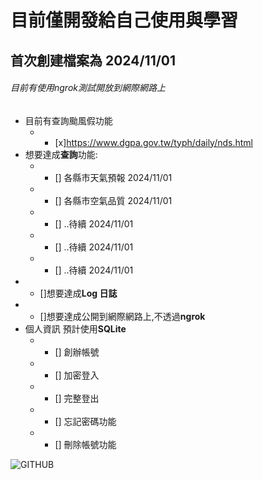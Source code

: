 # **目前僅開發給自己使用與學習**

## 首次創建檔案為 2024/11/01

###### 目前有使用ngrok測試開放到網際網路上

* 目前有查詢颱風假功能 
    * - [x]https://www.dgpa.gov.tw/typh/daily/nds.html
* 想要達成**查詢**功能:
    * - [] 各縣市天氣預報 2024/11/01
    * - [] 各縣市空氣品質 2024/11/01
    * - [] ..待續 2024/11/01
    * - [] ..待續 2024/11/01
    * - [] ..待續 2024/11/01
* - []想要達成**Log 日誌**
* - []想要達成公開到網際網路上,不透過**ngrok**
* 個人資訊 預計使用**SQLite**
    * - [] 創辦帳號
    * - [] 加密登入
    * - [] 完整登出
    * - [] 忘記密碼功能
    * - [] 刪除帳號功能



![GITHUB]( https://megapx-assets.dcard.tw/images/7e898349-582c-481d-88bd-7a98370be5cd/full.jpeg "我就爛")

